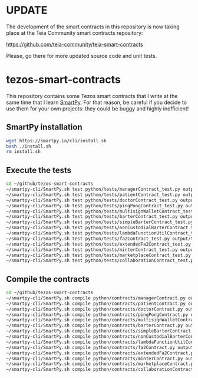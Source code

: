 # UPDATE

The development of the smart contracts in this repository is now taking place at the Teia Community smart contracts repository:

https://github.com/teia-community/teia-smart-contracts

Please, go there for more updated source code and unit tests.


# tezos-smart-contracts

This repository contains some Tezos smart contracts that I write at the same
time that I learn [SmartPy](https://smartpy.io). For that reason, be careful if
you decide to use them for your own projects: they could be buggy and highly
inefficient!

## SmartPy installation

```bash
wget https://smartpy.io/cli/install.sh
bash ./install.sh
rm install.sh
```

## Execute the tests

```bash
cd ~/github/tezos-smart-contracts
~/smartpy-cli/SmartPy.sh test python/tests/managerContract_test.py output/tests/managerContract --html --purge
~/smartpy-cli/SmartPy.sh test python/tests/patientContract_test.py output/tests/patientContract --html --purge
~/smartpy-cli/SmartPy.sh test python/tests/doctorContract_test.py output/tests/doctorContract --html --purge
~/smartpy-cli/SmartPy.sh test python/tests/pingPongContract_test.py output/tests/pingPongContract --html --purge
~/smartpy-cli/SmartPy.sh test python/tests/multisignWalletContract_test.py output/tests/multisignWalletContract --html --purge
~/smartpy-cli/SmartPy.sh test python/tests/barterContract_test.py output/tests/barterContract --html --purge
~/smartpy-cli/SmartPy.sh test python/tests/simpleBarterContract_test.py output/tests/simpleBarterContract --html --purge
~/smartpy-cli/SmartPy.sh test python/tests/nonCustodialBarterContract_test.py output/tests/nonCustodialBarterContract --html --purge
~/smartpy-cli/SmartPy.sh test python/tests/lambdaFunctionUtilContract_test.py output/tests/lambdaFunctionUtilsContract --html --purge
~/smartpy-cli/SmartPy.sh test python/tests/fa2Contract_test.py output/tests/fa2Contract --html --purge
~/smartpy-cli/SmartPy.sh test python/tests/extendedFa2Contract_test.py output/tests/extendedFa2Contract --html --purge
~/smartpy-cli/SmartPy.sh test python/tests/minterContract_test.py output/tests/minterContract --html --purge
~/smartpy-cli/SmartPy.sh test python/tests/marketplaceContract_test.py output/tests/marketplaceContract --html --purge
~/smartpy-cli/SmartPy.sh test python/tests/collaborationContract_test.py output/tests/collaborationContract --html --purge
```

## Compile the contracts

```bash
cd ~/github/tezos-smart-contracts
~/smartpy-cli/SmartPy.sh compile python/contracts/managerContract.py output/contracts/managerContract --html --purge
~/smartpy-cli/SmartPy.sh compile python/contracts/patientContract.py output/contracts/patientContract --html --purge
~/smartpy-cli/SmartPy.sh compile python/contracts/doctorContract.py output/contracts/doctorContract --html --purge
~/smartpy-cli/SmartPy.sh compile python/contracts/pingPongContract.py output/contracts/pingPongContract --html --purge
~/smartpy-cli/SmartPy.sh compile python/contracts/multisignWalletContract.py output/contracts/multisignWalletContract --html --purge
~/smartpy-cli/SmartPy.sh compile python/contracts/barterContract.py output/contracts/barterContract --html --purge
~/smartpy-cli/SmartPy.sh compile python/contracts/simpleBarterContract.py output/contracts/simpleBarterContract --html --purge
~/smartpy-cli/SmartPy.sh compile python/contracts/nonCustodialBarterContract.py output/contracts/nonCustodialBarterContract --html --purge
~/smartpy-cli/SmartPy.sh compile python/contracts/lambdaFunctionUtilContract.py output/contracts/lambdaFunctionUtilContract --html --purge
~/smartpy-cli/SmartPy.sh compile python/contracts/fa2Contract.py output/contracts/fa2Contract --html --purge
~/smartpy-cli/SmartPy.sh compile python/contracts/extendedFa2Contract.py output/contracts/extendedFa2Contract --html --purge
~/smartpy-cli/SmartPy.sh compile python/contracts/minterContract.py output/contracts/minterContract --html --purge
~/smartpy-cli/SmartPy.sh compile python/contracts/marketplaceContract.py output/contracts/marketplaceContract --html --purge
~/smartpy-cli/SmartPy.sh compile python/contracts/collaborationContract.py output/contracts/collaborationContract --html --purge
```
